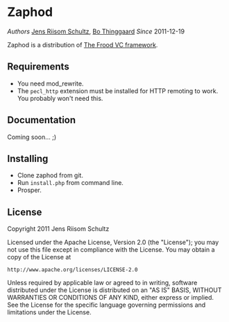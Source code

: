 Zaphod
======

*Authors* [Jens Riisom Schultz](mailto:ibber_of_crew42@hotmail.com), [Bo Thinggaard](akimsko@tnactas.dk)
*Since*   2011-12-19

Zaphod is a distribution of [The Frood VC framework](https://github.com/Ibmurai/frood).


Requirements
------------

  * You need mod_rewrite.
  * The `pecl_http` extension must be installed for HTTP remoting to work. You probably won't need this.


Documentation
-------------

Coming soon... ;)


Installing
----------

  * Clone zaphod from git.
  * Run `install.php` from command line.
  * Prosper.


License
-------

Copyright 2011 Jens Riisom Schultz

Licensed under the Apache License, Version 2.0 (the "License");
you may not use this file except in compliance with the License.
You may obtain a copy of the License at

    http://www.apache.org/licenses/LICENSE-2.0

Unless required by applicable law or agreed to in writing, software
distributed under the License is distributed on an "AS IS" BASIS,
WITHOUT WARRANTIES OR CONDITIONS OF ANY KIND, either express or implied.
See the License for the specific language governing permissions and
limitations under the License.
